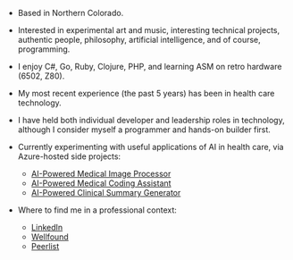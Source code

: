 - Based in Northern Colorado.
- Interested in experimental art and music, interesting technical projects, authentic people, philosophy, artificial intelligence, and of course, programming.
- I enjoy C#, Go, Ruby, Clojure, PHP, and learning ASM on retro hardware (6502, Z80).
- My most recent experience (the past 5 years) has been in health care technology.
- I have held both individual developer and leadership roles in technology, although I consider myself a programmer and hands-on builder first.
- Currently experimenting with useful applications of AI in health care, via Azure-hosted side projects:
  + [AI-Powered Medical Image Processor](https://github.com/jerhow/AI-medical-image-processor)
  + [AI-Powered Medical Coding Assistant](https://github.com/jerhow/AI-medical-coding-assistant)
  + [AI-Powered Clinical Summary Generator](https://github.com/jerhow/AI-clinical-summary-generator)
 
- Where to find me in a professional context:
  + [LinkedIn](https://www.linkedin.com/in/jerhow/)
  + [Wellfound](https://wellfound.com/u/jerryhoward)
  + [Peerlist](https://peerlist.io/jhoward22)

<!---
- 💞️ I’m looking to collaborate on ...
- 📫 How to reach me ...
--->

<!---
jerhow/jerhow is a ✨ special ✨ repository because its `README.md` (this file) appears on your GitHub profile.
You can click the Preview link to take a look at your changes.
--->
